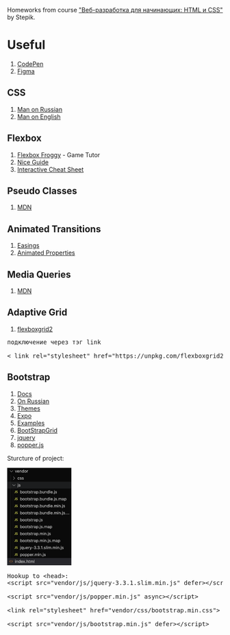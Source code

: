 Homeworks from course ["Веб-разработка для начинающих: HTML и CSS"](https://stepik.org/course/38218/syllabus) by Stepik.

# Useful

1. [CodePen](https://codepen.io/pen/%EF%BB%BF)
2. [Figma](https://www.figma.com/files/recent?fuid=1235557800068506067)    

## CSS
1. [Man on Russian](https://webref.ru/css)
2. [Man on English](https://cssreference.io/)

## Flexbox
1. [Flexbox Froggy](https://flexboxfroggy.com/#ru) - Game Tutor
2. [Nice Guide](https://css-tricks.com/snippets/css/a-guide-to-flexbox/)
3. [Interactive Cheat Sheet](https://tpverstak.ru/flex-cheatsheet/)

## Pseudo Classes
1. [MDN](https://developer.mozilla.org/ru/docs/Web/CSS/%D0%9F%D1%81%D0%B5%D0%B2%D0%B4%D0%BE-%D0%BA%D0%BB%D0%B0%D1%81%D1%81%D1%8B)

## Animated Transitions
1. [Easings](https://easings.net/ru)
2. [Animated Properties](https://developer.mozilla.org/en-US/docs/Web/CSS/CSS_animated_properties)

## Media Queries
1. [MDN](https://developer.mozilla.org/ru/docs/Web/CSS/Media_Queries/Using_media_queries)

## Adaptive Grid
1. [flexboxgrid2](https://evgenyrodionov.github.io/flexboxgrid2/)
<pre>подключение через тэг link <br>
&lt; link rel="stylesheet" href="https://unpkg.com/flexboxgrid2@7.2.1/flexboxgrid2.css" &gt;</pre>

## Bootstrap
1. [Docs](https://getbootstrap.com/)
2. [On Russian](https://bootstrap-4.ru/)
3. [Themes](https://themes.getbootstrap.com/)
4. [Expo](https://expo.getbootstrap.com/)
5. [Examples](https://getbootstrap.com/docs/4.1/examples/)
6. [BootStrapGrid](https://www.figma.com/file/Ymijl6oFHyJWBKt67eKaRMDz/Responsive-Layout-Grid?type=design&node-id=0-1&t=Pq3cpG9b0WgQD8O5-0)
7. [jquery](https://code.jquery.com/jquery-3.3.1.slim.min.js)
8. [popper.js](https://cdnjs.cloudflare.com/ajax/libs/popper.js/1.14.3/umd/popper.min.js)

Sturcture of project:

<img src="BootStrapStruc.png" width=150>

<pre>
Hookup to &lt;head&gt;: 
&lt;script src="vendor/js/jquery-3.3.1.slim.min.js" defer&gt;&lt;/script&gt;

&lt;script src="vendor/js/popper.min.js" async>&lt;/script&gt;

&lt;link rel="stylesheet" href="vendor/css/bootstrap.min.css"&gt;

&lt;script src="vendor/js/bootstrap.min.js" defer>&lt;/script&gt;
</pre>